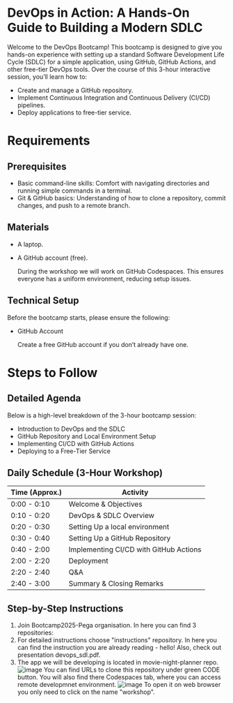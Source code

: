 # DevOps in Action: A Hands-On Guide to Building a Modern SDLC

Welcome to the DevOps Bootcamp! This bootcamp is designed to give you hands-on experience with setting up a standard Software Development Life Cycle (SDLC) for a simple application, using GitHub, GitHub Actions, and other free-tier DevOps tools. Over the course of this 3-hour interactive session, you’ll learn how to:

* Create and manage a GitHub repository.
* Implement Continuous Integration and Continuous Delivery (CI/CD) pipelines.
* Deploy applications to free-tier service.

# Requirements

## Prerequisites

* Basic command-line skills: Comfort with navigating directories and running simple commands in a terminal.
* Git & GitHub basics: Understanding of how to clone a repository, commit changes, and push to a remote branch.

## Materials

* A laptop.
* A GitHub account (free).
  
  
  During the workshop we will work on GitHub Codespaces. This ensures everyone has a uniform environment, reducing setup issues.

## Technical Setup

Before the bootcamp starts, please ensure the following:

* GitHub Account
  
  Create a free GitHub account if you don’t already have one.


# Steps to Follow

## Detailed Agenda

Below is a high-level breakdown of the 3-hour bootcamp session:
* Introduction to DevOps and the SDLC
* GitHub Repository and Local Environment Setup
* Implementing CI/CD with GitHub Actions
* Deploying to a Free-Tier Service

## Daily Schedule (3-Hour Workshop)

| Time (Approx.) | Activity                                       |
| -------------- | ---------------------------------------------- |
| 0:00 - 0:10    | Welcome & Objectives                           |
| 0:10 - 0:20    | DevOps & SDLC Overview                         |
| 0:20 - 0:30    | Setting Up a local environment                 |
| 0:30 - 0:40    | Setting Up a GitHub Repository                 |
| 0:40 - 2:00    | Implementing CI/CD with GitHub Actions         |
| 2:00 - 2:20    | Deployment                                     |
| 2:20 - 2:40    | Q&A                                            |
| 2:40 - 3:00    | Summary & Closing Remarks                      |

## Step-by-Step Instructions

1. Join Bootcamp2025-Pega organisation. In here you can find 3 repositories:
2. For detailed instructions choose "instructions" repository. In here you can find the instruction you are already reading - hello! Also, check out presentation devops_sdl.pdf.
3. The app we will be developing is located in movie-night-planner repo.
   ![image](https://github.com/user-attachments/assets/1489cc61-f042-4c0c-97cd-65c3474f28e6)
   You can find URLs to clone this repository under green CODE button. You will also find there Codespaces tab, where you can access remote developmnet environment.
   ![image](https://github.com/user-attachments/assets/e69d5159-18d2-41c5-bcdd-839c5d4f3338)
   To open it on web browser you only need to click on the name "workshop". 

